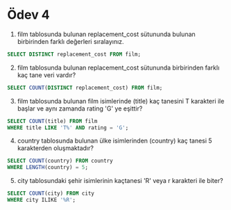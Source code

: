 # Ödev 4

1. film tablosunda bulunan replacement_cost sütununda bulunan birbirinden farklı değerleri sıralayınız.

```  sql
SELECT DISTINCT replacement_cost FROM film;
```

2. film tablosunda bulunan replacement_cost sütununda birbirinden farklı kaç tane veri vardır?

```  sql
SELECT COUNT(DISTINCT replacement_cost) FROM film;
```

3. film tablosunda bulunan film isimlerinde (title) kaç tanesini T karakteri ile başlar ve aynı zamanda rating 'G' ye eşittir?

```  sql
SELECT COUNT(title) FROM film
WHERE title LIKE 'T%' AND rating = 'G';
```

4. country tablosunda bulunan ülke isimlerinden (country) kaç tanesi 5 karakterden oluşmaktadır?


```  sql
SELECT COUNT(country) FROM country
WHERE LENGTH(country) = 5;
```

5. city tablosundaki şehir isimlerinin kaçtanesi 'R' veya r karakteri ile biter?

```  sql
SELECT COUNT(city) FROM city
WHERE city ILIKE '%R';
```